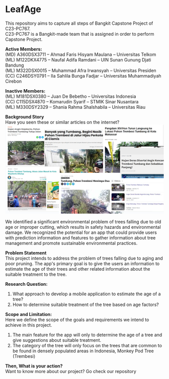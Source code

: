# LeafAge
This repository aims to capture all steps of Bangkit Capstone Project of C23-PC767. <br>
C23-PC767 is a Bangkit-made team that is assigned in order to perform Capstone Project.

**Active Members:** <br>
(MD) A360DSX3711 – Ahmad Faris Hisyam Maulana – Universitas Telkom <br>
(ML) M122DKX4775 – Naufal Adifa Ramdani – UIN Sunan Gunung Djati Bandung <br>
(ML)  M322DSX0015 – Muhammad Afra Irwansyah – Universitas Presiden <br>
(CC) C246DSY0791 – Ila Sahlila Bunga Fadjar – Universitas Muhammadiyah Cirebon <br>

**Inactive Members:**<br>
(ML)  M181DSX0380 – Juan De Bebetho – Universitas Indonesia<br>
(CC) C115DSX4870 – Komarudin Syarif – STMIK Sinar Nusantara<br>
(ML) M330DSY2329 – Shania Rahma Shalshabila – Universitas Riau<br>

**Background Story**<br>
Have you seen these or similar articles on the internet?
![Monkey Pod Tree](https://github.com/irbangkit31/LeafAge/blob/9cce7cfbcc11f08dc55761af3c2fe0d334eb9771/Story%20Background%20Image.jpeg)

We identified a significant environmental problem of trees falling due to old age or improper cutting, which results in safety hazards and environmental damage. We recognized the potential for an app that could provide users with prediction information and features to gather information about tree management and promote sustainable environmental practices.



**Problem Statement**<br>
This project intends to address the problem of trees falling due to aging and poor pruning. The app's primary goal is to give the users an information to estimate the age of their trees and other related information about the suitable treatment to the tree.



**Research Question:**<br>
1. What approach to develop a mobile application to estimate the age of a tree?
2. How to determine suitable treatment of the tree based on age factors?



**Scope and Limitation:**<br>
Here we define the scope of the goals and requirements we intend to achieve in this project.
1. The main feature for the app will only to determine the age of a tree and give suggestions about suitable treatment.
2. The category of the tree will only focus on the trees that are common to be found in densely populated areas in Indonesia, Monkey Pod Tree (Trembesi)


**Then, What is your action?** <br>
Want to know more about our project? Go check our repository
